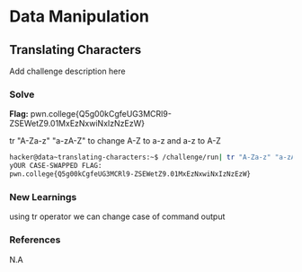 # Data Manipulation


## Translating Characters
Add challenge description here

### Solve
**Flag:** pwn.college{Q5g00kCgfeUG3MCRl9-ZSEWetZ9.01MxEzNxwiNxIzNzEzW}


tr "A-Za-z" "a-zA-Z" to change A-Z to a-z and a-z to A-Z

```bash
hacker@data~translating-characters:~$ /challenge/run| tr "A-Za-z" "a-zA-Z"
yOUR CASE-SWAPPED FLAG:
pwn.college{Q5g00kCgfeUG3MCRl9-ZSEWetZ9.01MxEzNxwiNxIzNzEzW}

```

### New Learnings
using tr operator we can change case of command output

### References 
N.A

